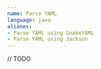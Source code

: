 ```yaml
---
name: Parse YAML
language: java
aliases:
- Parse YAML using SnakeYAML
- Parse YAML using Jackson
---
```

// TODO
